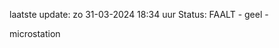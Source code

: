 laatste update: 
zo 31-03-2024 18:34   uur 
Status: FAALT - geel - 
<div class="service Y">microstation</div>